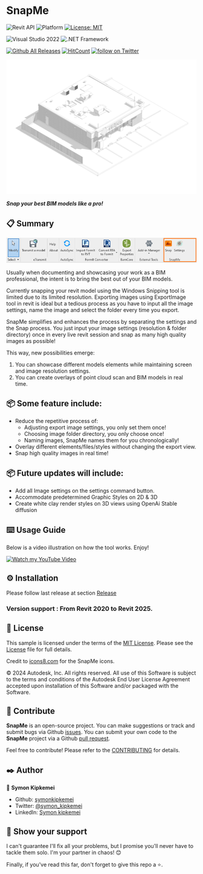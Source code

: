 ﻿
# SnapMe
![Revit API](https://img.shields.io/badge/Revit%20API%202025-blue.svg) ![Platform](https://img.shields.io/badge/platform-Windows-lightgray.svg) [![License: MIT](https://img.shields.io/badge/License-MIT-yellow.svg)](https://opensource.org/licenses/MIT)


![Visual Studio 2022](https://img.shields.io/badge/Visual_Studio_2022-yellow) ![.NET Framework](https://img.shields.io/badge/.NET_8.0-yellow)


[![Github All Releases](https://img.shields.io/github/downloads/symonkipkemei/SnapMe/total?color=blue&label=Download)]()
[![HitCount](https://hits.dwyl.com/symonkipkemei/SnapMe.svg?style=flat-square)](http://hits.dwyl.com/symonkipkemei/SnapMe)
<a href="https://twitter.com/intent/follow?screen_name=symon_kipkemei">
<img src="https://img.shields.io/twitter/follow/symon_kipkemei?style=social&logo=twitter"
alt="follow on Twitter"></a>


![quote](quote.jpg)

***Snap your best BIM models like a pro!***

 
## 📋 Summary

![summary](summary.png)

Usually when documenting and showcasing your work as a BIM professional, 
the intent is to bring the best out of your BIM models.

Currently snapping your revit model using the Windows Snipping tool is limited due to its limited resolution.
Exporting images using ExportImage tool in revit is ideal but a tedious process as you have to input 
all the image settings, name the image and select the folder every time you export. 

SnapMe simplifies and enhances the process by separating the settings and the Snap process.
You just input your image settings (resolution & folder directory) once in every live revit session 
and snap as many high quality images as possible! 

This way, new possibilities emerge:
1. You can showcase different models elements while maintaining screen and image resolution settings.
2. You can create overlays of point cloud scan and BIM models in real time.


## 📦 Some feature include:

- Reduce the repetitive process of:
    -  Adjusting export image settings, you only set them once!
    - Choosing image folder directory, you only choose once!
    - Naming images, SnapMe names them for you chronologically!
- Overlay different elements/files/styles without changing the export view.
- Snap high quality images in real time!


## 📦 Future updates will include:

 -  Add all Image settings on the settings command button.
 -  Accommodate predetermined Graphic Styles on 2D & 3D 
 -  Create white clay render styles on 3D views using OpenAi Stable diffusion


 ## ⌨️ Usage Guide

Below is a video illustration on how the tool works. Enjoy!

[![Watch my YouTube Video](https://img.youtube.com/vi/dZoG7zUt-_c/maxresdefault.jpg)](https://www.youtube.com/watch?v=dZoG7zUt-_c)



## ⚙️ Installation
Please follow last release at section [Release](https://github.com/symon_kipkemei/SnapMe/releases/latest)


### Version support : From Revit 2020 to Revit 2025.


## 📄 License

This sample is licensed under the terms of the [MIT License](http://opensource.org/licenses/MIT). Please see the [License](License.md) file for full details.

Credit to [icons8.com](https://icons8.com) for the SnapMe icons.

© 2024 Autodesk, Inc.  All rights reserved. All use of this Software is subject to the terms and conditions of the Autodesk End User License Agreement accepted upon installation of this Software and/or packaged with the Software.


## 🍚 Contribute

**SnapMe** is an open-source project. You can make suggestions or track and submit bugs via Github [issues](https://docs.github.com/en/issues/tracking-your-work-with-issues/creating-an-issue). You can submit your own code to the **SnapMe** project via a Github [pull request](https://docs.github.com/en/pull-requests/collaborating-with-pull-requests/proposing-changes-to-your-work-with-pull-requests/about-pull-requests).

Feel free to contribute!
Please refer to the [CONTRIBUTING](CONTRIBUTING.md) for details.


## ✒️ Author

👤 **Symon Kipkemei**

- Github: [symonkipkemei](https://github.com/symonkipkemei)
- Twitter: [@symon_kipkemei](https://twitter.com/symon_kipkemei)
- LinkedIn: [Symon kipkemei](https://www.linkedin.com/in/symon-kipkemei/)


## 🙏 Show your support


I can't guarantee I'll fix all your problems, but I promise you'll never have to tackle them solo. 
I'm your partner in chaos! 😊

Finally, if you've read this far, don't forget to give this repo a ⭐️. 


